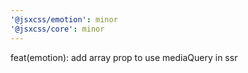 ```yaml
---
'@jsxcss/emotion': minor
'@jsxcss/core': minor
---
```


feat(emotion): add array prop to use mediaQuery in ssr
